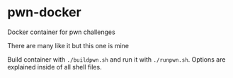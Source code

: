 # pwn-docker
Docker container for pwn challenges

There are many like it but this one is mine

Build container with `./buildpwn.sh` and run it with `./runpwn.sh`. Options are explained inside of all shell files.
